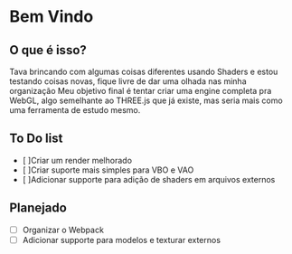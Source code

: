 # Bem Vindo

## O que é isso?

Tava brincando com algumas coisas diferentes usando Shaders e estou testando coisas novas, fique livre de dar uma olhada nas minha organização
Meu objetivo final é tentar criar uma engine completa pra WebGL, algo semelhante ao THREE.js que já existe, mas seria mais como uma ferramenta de estudo mesmo.

## To Do list

- [ ]Criar um render melhorado
- [ ]Criar suporte mais simples para VBO e VAO
- [ ]Adicionar supporte para adição de shaders em arquivos externos

## Planejado

- [ ] Organizar o Webpack
- [ ] Adicionar supporte para modelos e texturar externos

